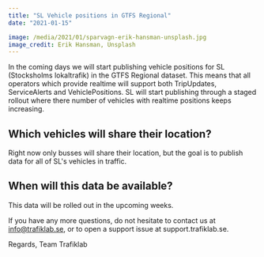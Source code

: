 ```yaml
---
title: "SL Vehicle positions in GTFS Regional"
date: "2021-01-15"

image: /media/2021/01/sparvagn-erik-hansman-unsplash.jpg
image_credit: Erik Hansman, Unsplash
---
```


In the coming days we will start publishing vehicle positions for SL (Stocksholms lokaltrafik) in the GTFS Regional
dataset. This means that all operators which provide realtime will support both TripUpdates, ServiceAlerts and
VehiclePositions. SL will start publishing through a staged rollout where there number of vehicles with realtime
positions keeps increasing.

## Which vehicles will share their location?

Right now only busses will share their location, but the goal is to publish data for all of SL's vehicles in traffic.

## When will this data be available?

This data will be rolled out in the upcoming weeks.

If you have any more questions, do not hesitate to contact us at info@trafiklab.se, or to open a support issue at
support.trafiklab.se.

Regards, Team Trafiklab
